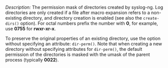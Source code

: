 ---
---
<!-- DISCLAIMER: This file is based on the syslog-ng Open Source Edition documentation https://github.com/balabit/syslog-ng-ose-guides/commit/2f4a52ee61d1ea9ad27cb4f3168b95408fddfdf2 and is used under the terms of The syslog-ng Open Source Edition Documentation License. The file has been modified by Axoflow. -->
*Description:* The permission mask of directories created by syslog-ng. Log directories are only created if a file after macro expansion refers to a non-existing directory, and directory creation is enabled (see also the `create-dirs()` option). For octal numbers prefix the number with **0**, for example, use **0755** for **rwxr-xr-x**.

To preserve the original properties of an existing directory, use the option without specifying an attribute: `dir-perm()`. Note that when creating a new directory without specifying attributes for `dir-perm()`, the default permission of the directories is masked with the umask of the parent process (typically **0022**).
